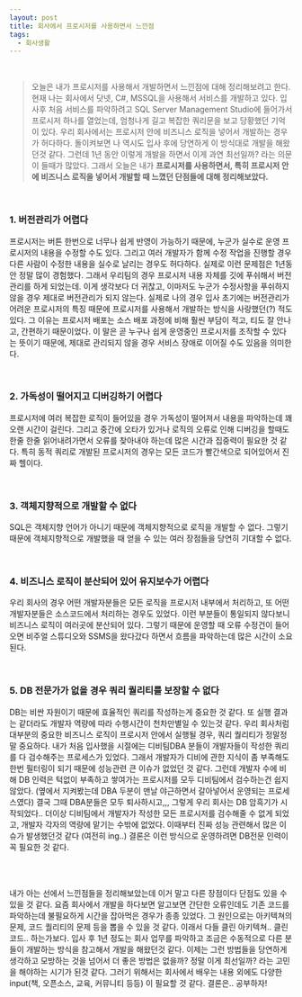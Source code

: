 ```yaml
---
layout: post
title: 회사에서 프로시저를 사용하면서 느낀점
tags:
  - 회사생활
---
```


<br>

> 오늘은 내가 프로시저를 사용해서 개발하면서 느낀점에 대해 정리해보려고 한다. 현재 나는 회사에서 닷넷, C#, MSSQL을 사용해서 서비스를 개발하고 있다. 입사후 처음 서비스를 파악하려고 SQL Server Management Studio에 들어가서 프로시저 하나를 열었는데, 엄청나게 길고 복잡한 쿼리문을 보고 당황했던 기억이 있다. 우리 회사에서는 프로시저 안에 비즈니스 로직을 넣어서 개발하는 경우가 허다하다. 돌이켜보면 나 역시도 입사 후에 당연하게 이 방식대로 개발을 해왔던것 같다. 그런데 1년 동안 이렇게 개발을 하면서 이게 과연 최선일까? 라는 의문이 들때가 많았다. 그래서 오늘은 내가 <b>프로시저를 사용하면서, 특히 프로시저 안에 비즈니스 로직을 넣어서 개발할 때 느꼈던 단점들에 대해 정리해보았다.</b> 

<br>

### 1. 버전관리가 어렵다

프로시저는 버튼 한번으로 너무나 쉽게 반영이 가능하기 때문에, 누군가 실수로 운영 프로시저의 내용을 수정할 수도 있다. 그리고 여러 개발자가 함께 수정 작업을 진행할 경우 다른 사람이 수정한 내용을 실수로 날리는 경우도 허다하다. 실제로 이런 문제점은 1년동안 정말 많이 경험했다. 그래서 우리팀의 경우 프로시저 내용 자체를 깃에 푸쉬해서 버전관리를 하게 되었는데. 이게 생각보다 더 귀찮고, 이마저도 누군가 수정사항을 푸쉬하지 않을 경우 제대로 버전관리가 되지 않는다. 실제로 나의 경우 입사 초기에는 버전관리가 어려운 프로시저의 특징 때문에 프로시저를 사용해서 개발하는 방식을 사랑했던(?) 적도 있다. 그 이유는 프로시저 배포는 소스 배포 과정에 비해 훨씬 부담이 적고, 티도 잘 안나고, 간편하기 때문이었다. 이 말은 곧 누구나 쉽게 운영중인 프로시저를 조작할 수 있다는 뜻이기 때문에, 제대로 관리되지 않을 경우 서비스 장애로 이어질 수도 있음을 의미한다. 

<br>

### 2. 가독성이 떨어지고 디버깅하기 어렵다

프로시저에 여러 복잡한 로직이 들어있을 경우 가독성이 떨어져서 내용을 파악하는데 꽤 오랜 시간이 걸린다. 그리고 중간에 오타가 있거나 로직의 오류로 인해 디버깅을 할때도 한줄 한줄 읽어내려가면서 오류를 찾아내야 하는데 많은 시간과 집중력이 필요한 것 같다. 특히 동적 쿼리로 개발된 프로시저의 경우는 모든 코드가 빨간색으로 되어있어서 진짜 헬이다.

<br>

### 3. 객체지향적으로 개발할 수 없다

SQL은 객체지향 언어가 아니기 때문에 객체지향적으로 로직을 개발할 수 없다. 그렇기 때문에 객체지향적으로 개발했을 때 얻을 수 있는 여러 장점들을 당연히 기대할 수 없다. 

<br>

### 4. 비즈니스 로직이 분산되어 있어 유지보수가 어렵다

우리 회사의 경우 어떤 개발자분들은 모든 로직을 프로시저 내부에서 처리하고, 또 어떤 개발자분들은 소스코드에서 처리하는 경우도 있었다. 이런 부분들이 통일되지 않다보니 비즈니스 로직이 여러곳에 분산되어 있다. 그렇기 때문에 운영할 때 오류 수정건이 들어오면 비주얼 스튜디오와 SSMS을 왔다갔다 하면서 흐름을 파악하는데 많은 시간이 소요된다. 

<br>

### 5. DB 전문가가 없을 경우 쿼리 퀄리티를 보장할 수 없다

DB는 비싼 자원이기 때문에 효율적인 쿼리를 작성하는게 중요한 것 같다. 또 실행 결과는 같더라도 개발자 역량에 따라 수행시간이 천차만별일 수 있는것 같다. 우리 회사처럼 대부분의 중요한 비즈니스 로직이 프로시저 안에서 실행될 경우, 쿼리 퀄리티가 정말정말 중요하다. 내가 처음 입사했을 시절에는 디비팀DBA 분들이 개발자들이 작성한 쿼리를 다 검수해주는 프로세스가 있었다. 그래서 개발자가 디비에 관한 지식이 좀 부족해도 한번 필터링이 되기 때문에 성능관련 큰 이슈가 없었던 것 같다. 그런데 개발자 수에 비해 DB 인력은 턱없이 부족하고 쌓여가는 프로시저를 모두 디비팀에서 검수하는건 쉽지 않았다. (옆에서 지켜봤는데 DBA 두분이 맨날 야근하면서 갈아넣어서 운영되는 프로세스였다) 결국 그때 DBA분들은 모두 퇴사하시고,,, 그렇게 우리 회사는 DB 암흑기가 시작되었다.. 더이상 디비팀에서 개발자가 작성한 모든 프로시저를 검수해줄 수 없게 되었고, 개발자 각자의 역량에 맡기는 수밖에 없었다. 이때부터 진짜 성능 관련해서 많은 이슈가 발생했던것 같다 (여전히 ing..) 결론은 이런 방식으로 운영하려면 DB전문 인력이 꼭 필요한 것 같다. 

 <br>

<br>

내가 아는 선에서 느낀점들을 정리해보았는데 이거 말고 다른 장점이다 단점도 있을 수 있을 것 같다. 요즘 회사에서 개발을 하다보면 알고보면 간단한 오류인데도 기존 코드를 파악하는데 불필요하게 시간을 잡아먹은 경우가 종종 있었다. 그 원인으로는 아키텍쳐의 문제, 코드 퀄리티의 문제 등을 뽑을 수 있을 것 같다. 이래서 다들 클린 아키텍쳐.. 클린 코드.. 하는가보다. 입사 후 1년 정도는 회사 업무를 파악하고 조금은 수동적으로 다른 분들이 개발하는 방식을 참고해서 개발을 해왔던것 같다. 이제는 그런 방법들을 당연하게 생각하고 모방하는 것을 넘어서 더 좋은 방법은 없을까? 정말 이게 최선일까? 라는 고민을 해야하는 시기가 된것 같다. 그러기 위해서는 회사에서 배우는 내용 외에도 다양한 input(책, 오픈소스, 교육, 커뮤니티 등등) 이 필요할 것 같다. 결론은.. 공부하자!







